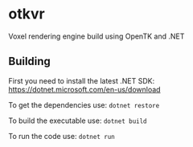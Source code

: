 # otkvr
Voxel rendering engine build using OpenTK and .NET

## Building

First you need to install the latest .NET SDK: https://dotnet.microsoft.com/en-us/download

To get the dependencies use:
``
dotnet restore
``

To build the executable use:
``
dotnet build
``

To run the code use:
``
dotnet run
``
